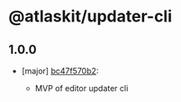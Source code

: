 # @atlaskit/updater-cli

## 1.0.0
- [major] [bc47f570b2](https://bitbucket.org/atlassian/atlaskit-mk-2/commits/bc47f570b2):

  - MVP of editor updater cli
